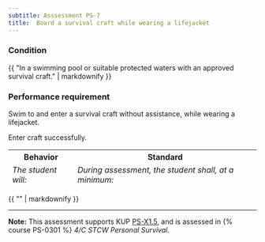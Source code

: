 ```yaml
---
subtitle: Asssessment PS-7
title:  Board a survival craft while wearing a lifejacket
---
```




### Condition

{{ "In a swimming pool or suitable protected waters with an approved survival craft." | markdownify }}

### Performance requirement 

<table width='100%' class='Guidelines'>
 <thead>
 <tr>
     <th class='thirty'>Behavior</th>
     <th class='seventy'>Standard</th>
 </tr>
 <tr>
     <td><em>The student will:</em></td>
     <td><em>During assessment, the student shall, at a minimum:</em></td>
 </tr>
 </thead>
 <tbody>


<!--rowstart-->

Swim to and enter a survival craft without assistance, while wearing a lifejacket.

<!--cellbreak-->

Enter craft successfully.

<!--rowend-->


 </tbody>
 </table>

{{ "" | markdownify }}


*****

**Note:** This assessment supports KUP [PS-X1.5]({{site.baseurl}}/tables/611.html#PS-X1.5), and is assessed in  {% course  PS-0301 %}  *4/C STCW Personal Survival*. 

